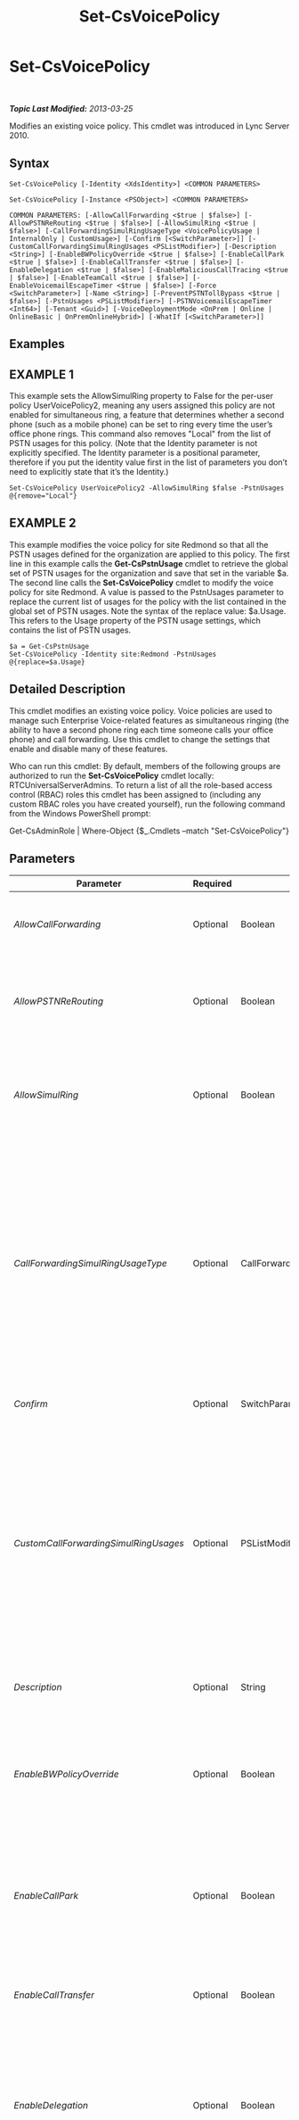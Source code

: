 ﻿---
title: Set-CsVoicePolicy
TOCTitle: Set-CsVoicePolicy
ms:assetid: e6035b74-d760-4c48-aa0b-d09d129e0830
ms:mtpsurl: https://technet.microsoft.com/en-us/library/Gg399021(v=OCS.15)
ms:contentKeyID: 48185671
ms.date: 07/23/2014
mtps_version: v=OCS.15
---

<div data-xmlns="http://www.w3.org/1999/xhtml">

<div class="topic" data-xmlns="http://www.w3.org/1999/xhtml" data-msxsl="urn:schemas-microsoft-com:xslt" data-cs="http://msdn.microsoft.com/en-us/">

<div data-asp="http://msdn2.microsoft.com/asp">

# Set-CsVoicePolicy

</div>

<div id="mainSection">

<div id="mainBody">

<span> </span>

_**Topic Last Modified:** 2013-03-25_

Modifies an existing voice policy. This cmdlet was introduced in Lync Server 2010.

<div>

## Syntax

    Set-CsVoicePolicy [-Identity <XdsIdentity>] <COMMON PARAMETERS>

    Set-CsVoicePolicy [-Instance <PSObject>] <COMMON PARAMETERS>

    COMMON PARAMETERS: [-AllowCallForwarding <$true | $false>] [-AllowPSTNReRouting <$true | $false>] [-AllowSimulRing <$true | $false>] [-CallForwardingSimulRingUsageType <VoicePolicyUsage | InternalOnly | CustomUsage>] [-Confirm [<SwitchParameter>]] [-CustomCallForwardingSimulRingUsages <PSListModifier>] [-Description <String>] [-EnableBWPolicyOverride <$true | $false>] [-EnableCallPark <$true | $false>] [-EnableCallTransfer <$true | $false>] [-EnableDelegation <$true | $false>] [-EnableMaliciousCallTracing <$true | $false>] [-EnableTeamCall <$true | $false>] [-EnableVoicemailEscapeTimer <$true | $false>] [-Force <SwitchParameter>] [-Name <String>] [-PreventPSTNTollBypass <$true | $false>] [-PstnUsages <PSListModifier>] [-PSTNVoicemailEscapeTimer <Int64>] [-Tenant <Guid>] [-VoiceDeploymentMode <OnPrem | Online | OnlineBasic | OnPremOnlineHybrid>] [-WhatIf [<SwitchParameter>]]

</div>

<div>

## Examples

<div>

## EXAMPLE 1

This example sets the AllowSimulRing property to False for the per-user policy UserVoicePolicy2, meaning any users assigned this policy are not enabled for simultaneous ring, a feature that determines whether a second phone (such as a mobile phone) can be set to ring every time the user’s office phone rings. This command also removes "Local" from the list of PSTN usages for this policy. (Note that the Identity parameter is not explicitly specified. The Identity parameter is a positional parameter, therefore if you put the identity value first in the list of parameters you don’t need to explicitly state that it’s the Identity.)

    Set-CsVoicePolicy UserVoicePolicy2 -AllowSimulRing $false -PstnUsages @{remove="Local"}

</div>

<div>

## EXAMPLE 2

This example modifies the voice policy for site Redmond so that all the PSTN usages defined for the organization are applied to this policy. The first line in this example calls the **Get-CsPstnUsage** cmdlet to retrieve the global set of PSTN usages for the organization and save that set in the variable $a. The second line calls the **Set-CsVoicePolicy** cmdlet to modify the voice policy for site Redmond. A value is passed to the PstnUsages parameter to replace the current list of usages for the policy with the list contained in the global set of PSTN usages. Note the syntax of the replace value: $a.Usage. This refers to the Usage property of the PSTN usage settings, which contains the list of PSTN usages.

    $a = Get-CsPstnUsage
    Set-CsVoicePolicy -Identity site:Redmond -PstnUsages @{replace=$a.Usage}

</div>

</div>

<div>

## Detailed Description

This cmdlet modifies an existing voice policy. Voice policies are used to manage such Enterprise Voice-related features as simultaneous ringing (the ability to have a second phone ring each time someone calls your office phone) and call forwarding. Use this cmdlet to change the settings that enable and disable many of these features.

Who can run this cmdlet: By default, members of the following groups are authorized to run the **Set-CsVoicePolicy** cmdlet locally: RTCUniversalServerAdmins. To return a list of all the role-based access control (RBAC) roles this cmdlet has been assigned to (including any custom RBAC roles you have created yourself), run the following command from the Windows PowerShell prompt:

Get-CsAdminRole | Where-Object {$\_.Cmdlets –match "Set-CsVoicePolicy"}

</div>

<div>

## Parameters


<table>
<colgroup>
<col style="width: 25%" />
<col style="width: 25%" />
<col style="width: 25%" />
<col style="width: 25%" />
</colgroup>
<thead>
<tr class="header">
<th>Parameter</th>
<th>Required</th>
<th>Type</th>
<th>Description</th>
</tr>
</thead>
<tbody>
<tr class="odd">
<td><p><em>AllowCallForwarding</em></p></td>
<td><p>Optional</p></td>
<td><p>Boolean</p></td>
<td><p>If this parameter is set to True, users assigned to this policy can forward calls. If this parameter is set to False, calls cannot be forwarded.</p></td>
</tr>
<tr class="even">
<td><p><em>AllowPSTNReRouting</em></p></td>
<td><p>Optional</p></td>
<td><p>Boolean</p></td>
<td><p>When this parameter is set to True, calls made to internal numbers homed on another pool will be routed through the public switched telephone network (PSTN) when the pool or WAN is unavailable.</p></td>
</tr>
<tr class="odd">
<td><p><em>AllowSimulRing</em></p></td>
<td><p>Optional</p></td>
<td><p>Boolean</p></td>
<td><p>Simultaneous ring is a feature that allows multiple phones to ring when a single number is dialed. Setting this parameter to True enables simultaneous ring. If this parameter is set to False, simultaneous ring cannot be configured for any user assigned to this policy.</p></td>
</tr>
<tr class="even">
<td><p><em>CallForwardingSimulRingUsageType</em></p></td>
<td><p>Optional</p></td>
<td><p>CallForwardingSimulRingUsageType</p></td>
<td><p>Provides a way for administrators to manage call forwarding and simultaneous ringing. Allowed values are:</p>
<p>* VoicePolicyUsage – The default voice policy usage is used to manage call forwarding and simultaneous ringing on all calls. This is the default value.</p>
<p>* InternalOnly – Call forwarding and simultaneous ringing are limited to calls made from one Lync user to another.</p>
<p>* CustomUsage. A custom PSTN usage will be used to manage call forwarding and simultaneous ringing. This usage must be specified using the CustomCallForwardingSimulRingUsages parameter.</p></td>
</tr>
<tr class="odd">
<td><p><em>Confirm</em></p></td>
<td><p>Optional</p></td>
<td><p>SwitchParameter</p></td>
<td><p>Prompts you for confirmation before executing the command.</p></td>
</tr>
<tr class="even">
<td><p><em>CustomCallForwardingSimulRingUsages</em></p></td>
<td><p>Optional</p></td>
<td><p>PSListModifier</p></td>
<td><p>Custom PSTN usage used to manage call forwarding and simultaneous ringing. To add a custom usage to voice policy use syntax similar to this:</p>
<p>-CustomCallForwardingSimulRingUsages @{Add=&quot;RedmondPstnUsage&quot;}</p>
<p>To remove a custom usage, use this syntax:</p>
<p>-CustomCallForwardingSimulRingUsages @{Remove=&quot;RedmondPstnUsage&quot;}</p>
<p>Note that the usage must exist before it can be used with the CustomCallForwardingSimulRingUsages parameter.</p></td>
</tr>
<tr class="odd">
<td><p><em>Description</em></p></td>
<td><p>Optional</p></td>
<td><p>String</p></td>
<td><p>A description of the voice policy.</p>
<p>Maximum length: 1040 characters.</p></td>
</tr>
<tr class="even">
<td><p><em>EnableBWPolicyOverride</em></p></td>
<td><p>Optional</p></td>
<td><p>Boolean</p></td>
<td><p>Policies can be set to limit bandwidth and set various other properties relating to network configuration. Setting this parameter to True will allow override of these policies. In other words, if this parameter is set to True no bandwidth checks will be made, calls will go through regardless of the call admission control (CAC) settings.</p></td>
</tr>
<tr class="odd">
<td><p><em>EnableCallPark</em></p></td>
<td><p>Optional</p></td>
<td><p>Boolean</p></td>
<td><p>The Call Park application allows a call to be held, or parked, at a certain number within a range of numbers for later retrieval. Setting this parameter to True enables this application for users assigned this policy. If this parameter is set to False, users assigned to this policy cannot park calls that have been dialed to their phone number.</p></td>
</tr>
<tr class="even">
<td><p><em>EnableCallTransfer</em></p></td>
<td><p>Optional</p></td>
<td><p>Boolean</p></td>
<td><p>Determines whether calls can be transferred to another number. If this parameter is set to True, calls can be transferred; if the parameter is set to False, calls cannot be transferred.</p></td>
</tr>
<tr class="odd">
<td><p><em>EnableDelegation</em></p></td>
<td><p>Optional</p></td>
<td><p>Boolean</p></td>
<td><p>Call delegation allows a user to answer calls for another user or make calls on the other user’s behalf. For example, a manager can set up call delegation so that all incoming calls ring both his or her phone and the phone of an administrator. Setting this parameter to True allows users with this policy to set up call delegation. Setting this parameter to False disables call delegation.</p></td>
</tr>
<tr class="even">
<td><p><em>EnableMaliciousCallTracing</em></p></td>
<td><p>Optional</p></td>
<td><p>Boolean</p></td>
<td><p>Malicious call tracing is a standard that is in place to trace calls that a user designates as malicious. These calls can be traced even if caller ID is blocked. The trace is available only to the proper authorities and not to the user. Setting this property to True enables the ability to set a trace on malicious calls.</p></td>
</tr>
<tr class="odd">
<td><p><em>EnableTeamCall</em></p></td>
<td><p>Optional</p></td>
<td><p>Boolean</p></td>
<td><p>Team Call allows a user to designate a group of other users whose phones will ring when that user’s number is called. This feature is useful in teams where, for example, anyone from a team can answer incoming calls from customers. Setting this parameter to True enables this feature.</p></td>
</tr>
<tr class="even">
<td><p><em>EnableVoicemailEscapeTimer</em></p></td>
<td><p>Optional</p></td>
<td><p>Boolean</p></td>
<td><p>When set to True, calls to an unanswered mobile device will be routed to the organization voicemail instead of the mobile device provider's voicemail. If a call is answered &quot;too soon&quot; (that is, before the value configured for the PSTNVoicemailEscapeTimer property has elapsed) it will be assumed that the mobile device is not available and the call will be routed to the organization voicemail.</p>
<p>The default value is False.</p></td>
</tr>
<tr class="odd">
<td><p><em>Force</em></p></td>
<td><p>Optional</p></td>
<td><p>SwitchParameter</p></td>
<td><p>Suppresses any confirmation prompts that would otherwise be displayed before making changes.</p></td>
</tr>
<tr class="even">
<td><p><em>Identity</em></p></td>
<td><p>Optional</p></td>
<td><p>XdsIdentity</p></td>
<td><p>A unique identifier specifying the scope, and in some cases the name, of the policy.</p></td>
</tr>
<tr class="odd">
<td><p><em>Instance</em></p></td>
<td><p>Optional</p></td>
<td><p>VoicePolicy</p></td>
<td><p>Allows you to pass a reference to an object to the cmdlet rather than set individual parameter values. This object must be of type VoicePolicy and can be retrieved by calling the <strong>Get-CsVoicePolicy</strong> cmdlet.</p></td>
</tr>
<tr class="even">
<td><p><em>Name</em></p></td>
<td><p>Optional</p></td>
<td><p>String</p></td>
<td><p>A friendly name describing this policy.</p></td>
</tr>
<tr class="odd">
<td><p><em>PreventPSTNTollBypass</em></p></td>
<td><p>Optional</p></td>
<td><p>Boolean</p></td>
<td><p>PSTN tolls are more commonly known as long-distance charges. Organizations can sometimes bypass these tolls by implementing a Voice over Internet Protocol (VoIP) solution that enables branch offices to connect via network calls. Setting this parameter to True will send calls through PSTN and incur charges rather than going through the network and bypassing the tolls.</p></td>
</tr>
<tr class="even">
<td><p><em>PstnUsages</em></p></td>
<td><p>Optional</p></td>
<td><p>PSListModifier</p></td>
<td><p>A list of PSTN usages available to this policy. The PSTN usage ties a voice policy to a phone route.</p>
<p>Any string value can be placed into this list, as long as the value exists in the current global list of PSTN usages. (Duplicate strings are not allowed; all string must be unique.) The list of PSTN usages can be retrieved by calling the <strong>Get-CsPstnUsage</strong> cmdlet.</p>
<p>Keep in mind that if you use this parameter to remove all PSTN usages from the policy, users granted this policy will not be able to make outbound PSTN calls.</p></td>
</tr>
<tr class="odd">
<td><p><em>PSTNVoicemailEscapeTimer</em></p></td>
<td><p>Optional</p></td>
<td><p>Int64</p></td>
<td><p>Amount of time (in milliseconds) used to determine whether or not a call has been answered &quot;too soon.&quot; If a response is received within this time interval Lync Server will assume that the mobile device is not available and automatically switch the call to the organization's voicemail. If no response is received before the time interval is reached then the call will be allowed to proceed.</p>
<p>The default value is 1500 milliseconds.</p></td>
</tr>
<tr class="even">
<td><p><em>Tenant</em></p></td>
<td><p>Optional</p></td>
<td><p>Guid</p></td>
<td><p>Globally unique identifier (GUID) of the Lync Online tenant account whose voice policy is to be modified. For example:</p>
<p>–Tenant &quot;38aad667-af54-4397-aaa7-e94c79ec2308&quot;</p>
<p>You can return the tenant ID for each of your tenants by running this command:</p>
<p>Get-CsTenant | Select-Object DisplayName, TenantID</p></td>
</tr>
<tr class="odd">
<td><p><em>VoiceDeploymentMode</em></p></td>
<td><p>Optional</p></td>
<td><p>VoiceDeploymentMode</p></td>
<td><p>Allowed values are:</p>
<p>* OnPrem</p>
<p>* Online</p>
<p>* OnlineBasic</p>
<p>* OnPremOnlineHybrid</p>
<p>The default value is OnPrem.</p></td>
</tr>
<tr class="even">
<td><p><em>WhatIf</em></p></td>
<td><p>Optional</p></td>
<td><p>SwitchParameter</p></td>
<td><p>Describes what would happen if you executed the command without actually executing the command.</p></td>
</tr>
</tbody>
</table>


</div>

<div>

## Input Types

Microsoft.Rtc.Management.WritableConfig.Policy.Voice.VoicePolicy object. Accepts pipelined input of voice policy objects.

</div>

<div>

## Return Types

This cmdlet does not return a value or object. Instead, it configures instances of the Microsoft.Rtc.Management.WritableConfig.Voice.VoicePolicy object.

</div>

<div>

## See Also


[New-CsVoicePolicy](new-csvoicepolicy.md)  
[Remove-CsVoicePolicy](remove-csvoicepolicy.md)  
[Get-CsVoicePolicy](get-csvoicepolicy.md)  
[Grant-CsVoicePolicy](grant-csvoicepolicy.md)  
[Test-CsVoicePolicy](test-csvoicepolicy.md)  
[Get-CsPstnUsage](get-cspstnusage.md)  
  

</div>

</div>

<span> </span>

</div>

</div>

</div>

